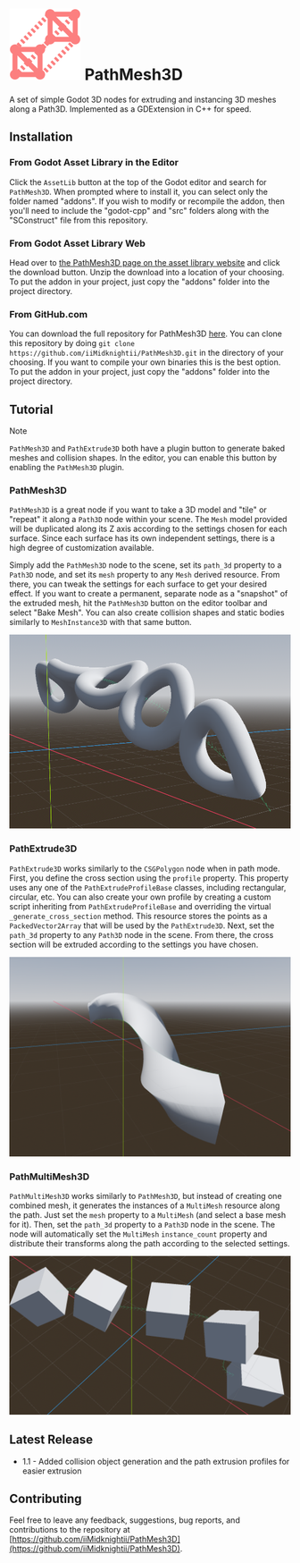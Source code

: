 # ![](addons/PathMesh3D/icons/PathMesh3DIcon.png) PathMesh3D
 A set of simple Godot 3D nodes for extruding and instancing 3D meshes along a Path3D.  Implemented as a GDExtension in C++ for speed.

## Installation
### From Godot Asset Library in the Editor
Click the `AssetLib` button at the top of the Godot editor and search for `PathMesh3D`.  When prompted where to install it, you can select only the folder named "addons".  If you wish to modify or recompile the addon, then you'll need to include the "godot-cpp" and "src" folders along with the "SConstruct" file from this repository.

 ### From Godot Asset Library Web
 Head over to [the PathMesh3D page on the asset library website](https://godotengine.org/asset-library/asset) and click the download button.  Unzip the download into a location of your choosing.  To put the addon in your project, just copy the "addons" folder into the project directory.

 ### From GitHub.com
 You can download the full repository for PathMesh3D [here](https://github.com/iiMidknightii/PathMesh3D).  You can clone this repository by doing `git clone https://github.com/iiMidknightii/PathMesh3D.git` in the directory of your choosing.  If you want to compile your own binaries this is the best option.  To put the addon in your project, just copy the "addons" folder into the project directory.

## Tutorial
> [!NOTE]
> `PathMesh3D` and `PathExtrude3D` both have a plugin button to generate baked meshes and collision shapes.  In the editor, you can enable this button by enabling the `PathMesh3D` plugin.

### PathMesh3D
`PathMesh3D` is a great node if you want to take a 3D model and "tile" or "repeat" it along a `Path3D` node within your scene.  The `Mesh` model provided will be duplicated along its Z axis according to the settings chosen for each surface.  Since each surface has its own independent settings, there is a high degree of customization available.

Simply add the `PathMesh3D` node to the scene, set its `path_3d` property to a `Path3D` node, and set its `mesh` property to any `Mesh` derived resource.  From there, you can tweak the settings for each surface to get your desired effect.  If you want to create a permanent, separate node as a "snapshot" of the extruded mesh, hit the `PathMesh3D` button on the editor toolbar and select "Bake Mesh".  You can also create collision shapes and static bodies similarly to `MeshInstance3D` with that same button.

![](screenshots/PathMesh3D.png)

### PathExtrude3D
`PathExtrude3D` works similarly to the `CSGPolygon` node when in path mode.  First, you define the cross section using the `profile` property.  This property uses any one of the `PathExtrudeProfileBase` classes, including rectangular, circular, etc.  You can also create your own profile by creating a custom script inheriting from `PathExtrudeProfileBase` and overriding the virtual `_generate_cross_section` method.  This resource stores the points as a `PackedVector2Array` that will be used by the `PathExtrude3D`.  Next, set the `path_3d` property to any `Path3D` node in the scene.  From there, the cross section will be extruded according to the settings you have chosen.

![](screenshots/PathExtrude3D.png)

### PathMultiMesh3D
`PathMultiMesh3D` works similarly to `PathMesh3D`, but instead of creating one combined mesh, it generates the instances of a `MultiMesh` resource along the path.  Just set the `mesh` property to a `MultiMesh` (and select a base mesh for it).  Then, set the `path_3d` property to a `Path3D` node in the scene.  The node will automatically set the `MultiMesh` `instance_count` property and distribute their transforms along the path according to the selected settings.

![](screenshots/PathMultiMesh3D.png)

## Latest Release
* 1.1 - Added collision object generation and the path extrusion profiles for easier extrusion

## Contributing
Feel free to leave any feedback, suggestions, bug reports, and contributions to the repository at [https://github.com/iiMidknightii/PathMesh3D](https://github.com/iiMidknightii/PathMesh3D).